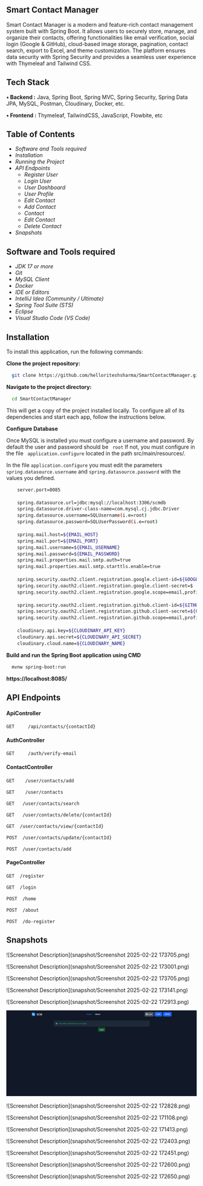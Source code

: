 
## Smart Contact Manager
Smart Contact Manager is a modern and feature-rich contact management system built with Spring Boot. It allows users to securely store, manage, and organize their contacts, offering functionalities like email verification, social login (Google & GitHub), cloud-based image storage, pagination, contact search, export to Excel, and theme customization. The platform ensures data security with Spring Security and provides a seamless user experience with Thymeleaf and Tailwind CSS.

## Tech Stack

**• Backend :** Java, Spring Boot, Spring MVC, Spring Security, Spring Data JPA, MySQL, Postman, Cloudinary, Docker, etc.

**• Frontend :** Thymeleaf, TailwindCSS, JavaScript, Flowbite, etc


## Table of Contents
- *Software and Tools required*  
- *Installation* 
- *Running the Project*    
- *API Endpoints*  
    - *Register User* 
    - *Login User* 
    - *User Dashboard* 
    - *User Profile* 
    - *Edit Contact* 
    - *Add Contact* 
    - *Contact* 
    - *Edit Contact* 
    - *Delete Contact* 
- *Snapshots* 

## Software and Tools required
- *JDK 17 or more*  
- *Git* 
- *MySQL Client* 
- *Docker* 
- *IDE or Editors* 
- *IntelliJ Idea (Community / Ultimate)* 
- *Spring Tool Suite (STS)* 
- *Eclipse*
- *Visual Studio Code (VS Code)*


## Installation

To install this application, run the following commands:

**Clone the project repository:**

```bash
  git clone https://github.com/helloriteshsharma/SmartContactManager.git
```
**Navigate to the project directory:**


```bash
  cd SmartContactManager
```

This will get a copy of the project installed locally. To configure all of its dependencies and start each app, follow the instructions below.

**Configure Database**

Once MySQL is installed you must configure a username and password. By default the user and password should be ```
  root``` 
 If not, you must configure in the file ```
  application.configure``` located in the path src/main/resources/.

In the file ```application.configure``` you must edit the parameters ```spring.datasource.username```  and  ```spring.datasource.password``` with the values you defined.

```bash
    server.port=8085

    spring.datasource.url=jdbc:mysql://localhost:3306/scmdb
    spring.datasource.driver-class-name=com.mysql.cj.jdbc.Driver
    spring.datasource.username=SQLUsername(i.e=root)
    spring.datasource.password=SQLUserPassword(i.e=root)

    spring.mail.host=${EMAIL_HOST}
    spring.mail.port=${EMAIL_PORT}
    spring.mail.username=${EMAIL_USERNAME}
    spring.mail.password=${EMAIL_PASSWORD}
    spring.mail.properties.mail.smtp.auth=true
    spring.mail.properties.mail.smtp.starttls.enable=true

    spring.security.oauth2.client.registration.google.client-id=${GOOGLE_CLIENT_ID}
    spring.security.oauth2.client.registration.google.client-secret=$   {GOOGLE_CLIENT_SECRET}
    spring.security.oauth2.client.registration.google.scope=email,profile

    spring.security.oauth2.client.registration.github.client-id=${GITHUB_CLIENT_ID}
    spring.security.oauth2.client.registration.github.client-secret=${GITHUB_CLIENT_SECRET}
    spring.security.oauth2.client.registration.github.scope=email,profile

    cloudinary.api.key=${CLOUDINARY_API_KEY}
    cloudinary.api.secret=${CLOUDINARY_API_SECRET}
    cloudinary.cloud.name=${CLOUDINARY_NAME}
```
**Build and run the Spring Boot application using CMD**

```bash
  mvnw spring-boot:run
```

**https://localhost:8085/**
## API Endpoints

#### ApiController

```http
GET     /api/contacts/{contactId}
```

#### AuthController

```http
GET     /auth/verify-email
```

#### ContactController

```http
GET    /user/contacts/add
```
```http
GET    /user/contacts 
```
```http
GET   /user/contacts/search
```
```http
GET   /user/contacts/delete/{contactId}
```
```http
GET  /user/contacts/view/{contactId}
```
```http
POST  /user/contacts/update/{contactId}
```
```http
POST  /user/contacts/add
```

#### PageController

```http
GET  /register
```
```http
GET  /login
```
```http
POST  /home
```
```http
POST  /about
```
```http
POST  /do-register
```



## Snapshots
![Screenshot Description](snapshot/Screenshot 2025-02-22 173705.png)

![Screenshot Description](snapshot/Screenshot 2025-02-22 173001.png)

![Screenshot Description](snapshot/Screenshot 2025-02-22 173705.png)

![Screenshot Description](snapshot/Screenshot 2025-02-22 173141.png)

![Screenshot Description](snapshot/Screenshot 2025-02-22 172913.png)

![Screenshot Description](snapshot/Verified-01.png)

![Screenshot Description](snapshot/Screenshot 2025-02-22 172828.png)

![Screenshot Description](snapshot/Screenshot 2025-02-22 171108.png)

![Screenshot Description](snapshot/Screenshot 2025-02-22 171413.png)

![Screenshot Description](snapshot/Screenshot 2025-02-22 172403.png)

![Screenshot Description](snapshot/Screenshot 2025-02-22 172451.png)

![Screenshot Description](snapshot/Screenshot 2025-02-22 172600.png)

![Screenshot Description](snapshot/Screenshot 2025-02-22 172650.png)

